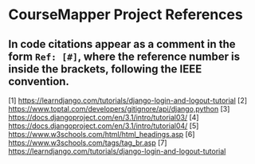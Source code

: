 # CourseMapper Project References

## In code citations appear as a comment in the form `Ref: [#]`, where the reference number is inside the brackets, following the IEEE convention.

[1] https://learndjango.com/tutorials/django-login-and-logout-tutorial
[2] https://www.toptal.com/developers/gitignore/api/django,python
[3] https://docs.djangoproject.com/en/3.1/intro/tutorial03/
[4] https://docs.djangoproject.com/en/3.1/intro/tutorial04/
[5] https://www.w3schools.com/html/html_headings.asp
[6] https://www.w3schools.com/tags/tag_br.asp
[7] https://learndjango.com/tutorials/django-login-and-logout-tutorial